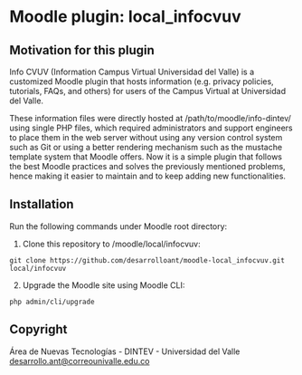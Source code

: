 # Moodle plugin: local_infocvuv
## Motivation for this plugin
Info CVUV (Information Campus Virtual Universidad del Valle) is a customized Moodle plugin that hosts information (e.g. privacy policies, tutorials, FAQs, and others) for users of the Campus Virtual at Universidad del Valle.

These information files were directly hosted at /path/to/moodle/info-dintev/ using single PHP files, which required administrators and support engineers to place them in the web server without using any version control system such as Git or using a better rendering mechanism such as the mustache template system that Moodle offers. Now it is a simple plugin that follows the best Moodle practices and solves the previously mentioned problems, hence making it easier to maintain and to keep adding new functionalities.

## Installation
Run the following commands under Moodle root directory:
1. Clone this repository to /moodle/local/infocvuv:
```
git clone https://github.com/desarrolloant/moodle-local_infocvuv.git local/infocvuv
```
2. Upgrade the Moodle site using Moodle CLI:
```
php admin/cli/upgrade
```

## Copyright
Área de Nuevas Tecnologías - DINTEV - Universidad del Valle <desarrollo.ant@correounivalle.edu.co>
